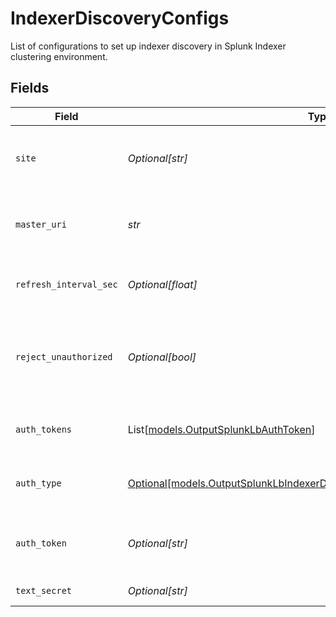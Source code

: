 # IndexerDiscoveryConfigs

List of configurations to set up indexer discovery in Splunk Indexer clustering environment.


## Fields

| Field                                                                                                                                                                         | Type                                                                                                                                                                          | Required                                                                                                                                                                      | Description                                                                                                                                                                   |
| ----------------------------------------------------------------------------------------------------------------------------------------------------------------------------- | ----------------------------------------------------------------------------------------------------------------------------------------------------------------------------- | ----------------------------------------------------------------------------------------------------------------------------------------------------------------------------- | ----------------------------------------------------------------------------------------------------------------------------------------------------------------------------- |
| `site`                                                                                                                                                                        | *Optional[str]*                                                                                                                                                               | :heavy_minus_sign:                                                                                                                                                            | Clustering site of the indexers from where indexers need to be discovered. In case of single site cluster, it defaults to 'default' site.                                     |
| `master_uri`                                                                                                                                                                  | *str*                                                                                                                                                                         | :heavy_check_mark:                                                                                                                                                            | Full URI of Splunk cluster manager (scheme://host:port). Example: https://managerAddress:8089                                                                                 |
| `refresh_interval_sec`                                                                                                                                                        | *Optional[float]*                                                                                                                                                             | :heavy_minus_sign:                                                                                                                                                            | Time interval, in seconds, between two consecutive indexer list fetches from cluster manager                                                                                  |
| `reject_unauthorized`                                                                                                                                                         | *Optional[bool]*                                                                                                                                                              | :heavy_minus_sign:                                                                                                                                                            | During indexer discovery, reject cluster manager certificates that are not authorized by the system's CA. Disable to allow untrusted (for example, self-signed) certificates. |
| `auth_tokens`                                                                                                                                                                 | List[[models.OutputSplunkLbAuthToken](../models/outputsplunklbauthtoken.md)]                                                                                                  | :heavy_minus_sign:                                                                                                                                                            | Tokens required to authenticate to cluster manager for indexer discovery                                                                                                      |
| `auth_type`                                                                                                                                                                   | [Optional[models.OutputSplunkLbIndexerDiscoveryConfigsAuthenticationMethod]](../models/outputsplunklbindexerdiscoveryconfigsauthenticationmethod.md)                          | :heavy_minus_sign:                                                                                                                                                            | Select Manual to enter an auth token directly, or select Secret to use a text secret to authenticate                                                                          |
| `auth_token`                                                                                                                                                                  | *Optional[str]*                                                                                                                                                               | :heavy_minus_sign:                                                                                                                                                            | Shared secret to be provided by any client (in authToken header field). If empty, unauthorized access is permitted.                                                           |
| `text_secret`                                                                                                                                                                 | *Optional[str]*                                                                                                                                                               | :heavy_minus_sign:                                                                                                                                                            | Select or create a stored text secret                                                                                                                                         |
